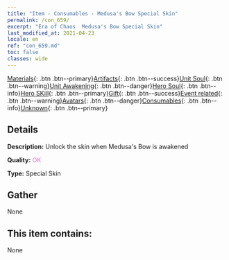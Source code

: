 ```yaml
---
title: "Item - Consumables - Medusa's Bow Special Skin"
permalink: /con_659/
excerpt: "Era of Chaos  Medusa's Bow Special Skin"
last_modified_at: 2021-04-23
locale: en
ref: "con_659.md"
toc: false
classes: wide
---
```

 [Materials](/Items/){: .btn .btn--primary}[Artifacts](/Items/Artifacts/){: .btn .btn--success}[Unit Soul](/Items/UnitSoul/){: .btn .btn--warning}[Unit Awakening](/Items/UnitAwakening/){: .btn .btn--danger}[Hero Soul](/Items/HeroSoul/){: .btn .btn--info}[Hero SKill](/Items/HeroSkill/){: .btn .btn--primary}[Gift](/Items/Gift/){: .btn .btn--success}[Event related](/Items/Events/){: .btn .btn--warning}[Avatars](/Items/Avatars/){: .btn .btn--danger}[Consumables](/Items/Consumables/){: .btn .btn--info}[Unknown](/Items/Unknown/){: .btn .btn--primary}

## Details
 **Description:** Unlock the skin when Medusa's Bow is awakened

 **Quality:** <span style="color: #DA70D6">OK</span>

 **Type:** Special Skin

## Gather

  None

## This item contains:

  None

